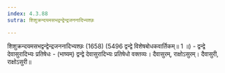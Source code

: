 ```yaml
---
index: 4.3.88
sutra: शिशुक्रन्दयमसभद्वन्द्वेन्द्रजननादिभ्यश्छः

---
```

 शिशुक्रन्दयमसभद्वन्द्वेन्द्रजननादिभ्यश्छः (1658) (5496 द्वन्द्वे विशेषबोधकवार्तिकम्॥ 1 ॥) - द्वन्द्वे देवासुरादिभ्यः प्रतिषेधः - (भाष्यम्) द्वन्द्वे देवासुरादिभ्यः प्रतिषेधो वक्तव्यः। दैवासुरम्, राक्षोऽसुरम्। दैवासुरी, राक्षोऽसुरी॥ 
